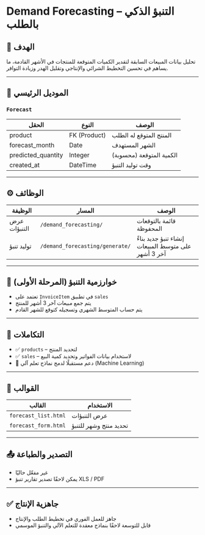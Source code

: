 # Demand Forecasting – التنبؤ الذكي بالطلب

## 🎯 الهدف
تحليل بيانات المبيعات السابقة لتقدير الكميات المتوقعة للمنتجات في الأشهر القادمة، ما يساهم في تحسين التخطيط الشرائي والإنتاجي وتقليل الهدر وزيادة التوافر.

---

## 🧩 الموديل الرئيسي

### `Forecast`
| الحقل | النوع | الوصف |
|-------|-------|--------|
| product | FK (Product) | المنتج المتوقع له الطلب |
| forecast_month | Date | الشهر المستهدف |
| predicted_quantity | Integer | الكمية المتوقعة (محسوبة) |
| created_at | DateTime | وقت توليد التنبؤ |

---

## ⚙️ الوظائف

| الوظيفة | المسار | الوصف |
|---------|--------|--------|
| عرض التنبؤات | `/demand_forecasting/` | قائمة بالتوقعات المحفوظة |
| توليد تنبؤ | `/demand_forecasting/generate/` | إنشاء تنبؤ جديد بناءً على متوسط المبيعات آخر 3 أشهر |

---

## 🧠 خوارزمية التنبؤ (المرحلة الأولى)

- تعتمد على `InvoiceItem` في تطبيق `sales`
- يتم جمع مبيعات آخر 3 أشهر للمنتج
- يتم حساب المتوسط الشهري وتسجيله كتوقع للشهر القادم

---

## 🔁 التكاملات

- ✅ `products` – لتحديد المنتج
- ✅ `sales` – لاستخدام بيانات الفواتير وتحديد كمية البيع
- 🔮 دعم مستقبلًا لدمج نماذج تعلم آلي (Machine Learning)

---

## 📄 القوالب

| القالب | الاستخدام |
|--------|-----------|
| `forecast_list.html` | عرض التنبؤات |
| `forecast_form.html` | تحديد منتج وشهر للتنبؤ |

---

## 📤 التصدير والطباعة

- غير مفعّل حاليًا
- يمكن لاحقًا تصدير تقارير تنبؤ XLS / PDF

---

## ✅ جاهزية الإنتاج
- جاهز للعمل الفوري في تخطيط الطلب والإنتاج
- قابل للتوسعة لاحقًا بنماذج معقدة للتعلم الآلي والتنبؤ الموسمي

